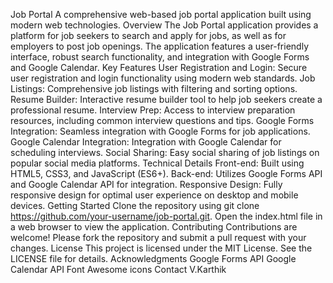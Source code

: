 Job Portal
A comprehensive web-based job portal application built using modern web technologies.
Overview
The Job Portal application provides a platform for job seekers to search and apply for jobs, as well as for employers to post job openings. The application features a user-friendly interface, robust search functionality, and integration with Google Forms and Google Calendar.
Key Features
User Registration and Login: Secure user registration and login functionality using modern web standards.
Job Listings: Comprehensive job listings with filtering and sorting options.
Resume Builder: Interactive resume builder tool to help job seekers create a professional resume.
Interview Prep: Access to interview preparation resources, including common interview questions and tips.
Google Forms Integration: Seamless integration with Google Forms for job applications.
Google Calendar Integration: Integration with Google Calendar for scheduling interviews.
Social Sharing: Easy social sharing of job listings on popular social media platforms.
Technical Details
Front-end: Built using HTML5, CSS3, and JavaScript (ES6+).
Back-end: Utilizes Google Forms API and Google Calendar API for integration.
Responsive Design: Fully responsive design for optimal user experience on desktop and mobile devices.
Getting Started
Clone the repository using git clone https://github.com/your-username/job-portal.git.
Open the index.html file in a web browser to view the application.
Contributing
Contributions are welcome! Please fork the repository and submit a pull request with your changes.
License
This project is licensed under the MIT License. See the LICENSE file for details.
Acknowledgments
Google Forms API
Google Calendar API
Font Awesome icons
Contact
V.Karthik